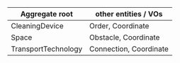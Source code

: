 |Aggregate root | other entities / VOs |
|---|---|
| CleaningDevice | Order, Coordinate |
| Space | Obstacle, Coordinate |
| TransportTechnology | Connection, Coordinate |